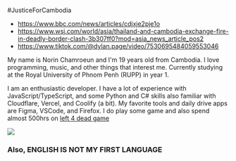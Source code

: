 #JusticeForCambodia 
- https://www.bbc.com/news/articles/cdjxje2pje1o
- https://www.wsj.com/world/asia/thailand-and-cambodia-exchange-fire-in-deadly-border-clash-3b307ff0?mod=asia_news_article_pos2
- https://www.tiktok.com/@dylan.page/video/7530695484059553046

My name is Norin Chamroeun and I'm 19 years old from Cambodia. I love programming, music, and other things that interest me. Currently studying at the Royal University of Phnom Penh (RUPP) in year 1.

I am an enthusiastic developer. I have a lot of experience with JavaScript/TypeScript, and some Python and C# skills also familiar with Cloudflare, Vercel, and Coolify (a bit). My favorite tools and daily drive apps are Figma, VSCode, and Firefox. I do play some game and also spend almost 500hrs on [left 4 dead game](https://steamcommunity.com/id/norinyt92/games/?tab=all) 

[![](https://visitcount.itsvg.in/api?id=nyt92&icon=1&color=12)](https://visitcount.itsvg.in)

### Also, ENGLISH IS NOT MY FIRST LANGUAGE
